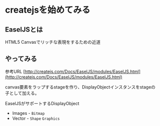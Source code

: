 # createjsを始めてみる

## EaselJSとは
HTML5 Canvasでリッチな表現をするための近道

## やってみる

参考URL
[http://createjs.com/Docs/EaselJS/modules/EaselJS.html](http://createjs.com/Docs/EaselJS/modules/EaselJS.html)

canvas要素をラップするstageを作り、DisplayObjectインスタンスをstageの子として加える。

EaselJSがサポートするDisplayObject
* Images - ```Bitmap```
* Vector - ```Shape``` ```Graphics```

